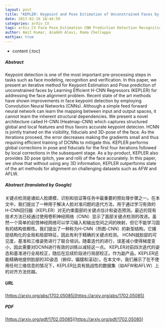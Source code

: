 ```yaml
---
layout: post
title: "KEPLER: Keypoint and Pose Estimation of Unconstrained Faces by Learning Efficient H-CNN Regressors"
date: 2017-02-16 18:44:59
categories: arXiv_CV
tags: arXiv_CV Face Pose_Estimation CNN Prediction Detection Recognition
author: Amit Kumar, Azadeh Alavi, Rama Chellappa
mathjax: true
---
```


* content
{:toc}

##### Abstract
Keypoint detection is one of the most important pre-processing steps in tasks such as face modeling, recognition and verification. In this paper, we present an iterative method for Keypoint Estimation and Pose prediction of unconstrained faces by Learning Efficient H-CNN Regressors (KEPLER) for addressing the face alignment problem. Recent state of the art methods have shown improvements in face keypoint detection by employing Convolution Neural Networks (CNNs). Although a simple feed forward neural network can learn the mapping between input and output spaces, it cannot learn the inherent structural dependencies. We present a novel architecture called H-CNN (Heatmap-CNN) which captures structured global and local features and thus favors accurate keypoint detecion. HCNN is jointly trained on the visibility, fiducials and 3D-pose of the face. As the iterations proceed, the error decreases making the gradients small and thus requiring efficient training of DCNNs to mitigate this. KEPLER performs global corrections in pose and fiducials for the first four iterations followed by local corrections in the subsequent stage. As a by-product, KEPLER also provides 3D pose (pitch, yaw and roll) of the face accurately. In this paper, we show that without using any 3D information, KEPLER outperforms state of the art methods for alignment on challenging datasets such as AFW and AFLW.

##### Abstract (translated by Google)
关键点检测是诸如人脸建模，识别和验证等任务中最重要的预处理步骤之一。在本文中，我们提出了一种用于解决人脸对准问题的迭代方法，用于通过学习有效的H-CNN回归器（KEPLER）对无约束面部的关键点估计和姿态预测。最近的现有技术方法已经通过使用卷积神经网络（CNN）显示了面部关键点检测的改进。虽然一个简单的前馈神经网络可以学习输入和输出空间之间的映射，但它不能学习固有的结构依赖性。我们提出了一种称为H-CNN（热图-CNN）的新型结构，它捕捉结构化的全局和局部特征，因此有利于精确的关键点检测。 HCNN就脸部的可见度，基准和三维姿势进行了联合培训。随着迭代的进行，误差减小使得梯度变小，因此需要对DCNN进行有效的训练以减轻这一点。 KEPLER对前四次迭代的姿态和基准进行全局校正，随后在后续阶段进行局部校正。作为副产品，KEPLER还能精确地提供脸部的3D姿态（俯仰，偏摆和滚动）。在本文中，我们展示了在不使用任何三维信息的情况下，KEPLER比具有挑战性的数据集（如AFW和AFLW）上的对齐方法优越。

##### URL
[https://arxiv.org/abs/1702.05085](https://arxiv.org/abs/1702.05085)

##### PDF
[https://arxiv.org/pdf/1702.05085](https://arxiv.org/pdf/1702.05085)

